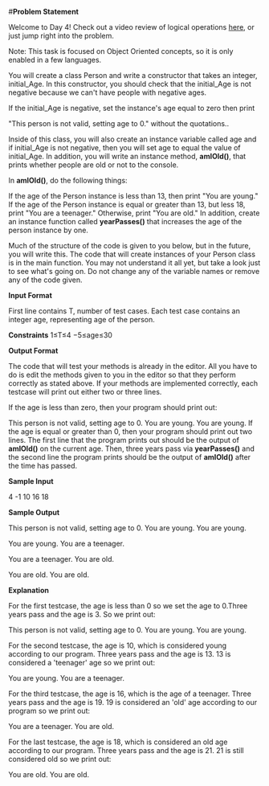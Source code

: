 #**Problem Statement**

Welcome to Day 4! Check out a video review of logical operations [here](https://www.youtube.com/watch?v=Zj5eD0a6sm4&feature=youtu.be), or just jump right into the problem.

Note: This task is focused on Object Oriented concepts, so it is only enabled in a few languages.

You will create a class Person and write a constructor that takes an integer, initial_Age. In this constructor, you should check that the initial_Age is not negative because we can't have people with negative ages.

If the initial_Age is negative, set the instance's age equal to zero then print

"This person is not valid, setting age to 0."
without the quotations..

Inside of this class, you will also create an instance variable called age and if initial_Age is not negative, then you will set age to equal the value of initial_Age. In addition, you will write an instance method, **amIOld()**, that prints whether people are old or not to the console.

In **amIOld()**, do the following things:

If the age of the Person instance is less than 13, then print "You are young."
If the age of the Person instance is equal or greater than 13, but less 18, print "You are a teenager."
Otherwise, print "You are old."
In addition, create an instance function called **yearPasses()** that increases the age of the person instance by one.

Much of the structure of the code is given to you below, but in the future, you will write this. The code that will create instances of your Person class is in the main function. You may not understand it all yet, but take a look just to see what's going on. Do not change any of the variable names or remove any of the code given.

**Input Format**

First line contains T, number of test cases. Each test case contains an integer age, representing age of the person.

**Constraints** 
1≤T≤4 
−5≤age≤30

**Output Format**

The code that will test your methods is already in the editor. All you have to do is edit the methods given to you in the editor so that they perform correctly as stated above. If your methods are implemented correctly, each testcase will print out either two or three lines.

If the age is less than zero, then your program should print out:

This person is not valid, setting age to 0.
You are young.
You are young.
If the age is equal or greater than 0, then your program should print out two lines. The first line that the program prints out should be the output of **amIOld()** on the current age. Then, three years pass via **yearPasses()** and the second line the program prints should be the output of **amIOld()** after the time has passed.

**Sample Input**

4
-1
10
16
18

**Sample Output**

This person is not valid, setting age to 0.
You are young.
You are young.

You are young.
You are a teenager.

You are a teenager.
You are old.

You are old.
You are old.

**Explanation**

For the first testcase, the age is less than 0 so we set the age to 0.Three years pass and the age is 3. So we print out:

This person is not valid, setting age to 0.
You are young.
You are young.

For the second testcase, the age is 10, which is considered young according to our program. Three years pass and the age is 13. 13 is considered a 'teenager' age so we print out:

You are young.
You are a teenager.

For the third testcase, the age is 16, which is the age of a teenager. Three years pass and the age is 19. 19 is considered an 'old' age according to our program so we print out:

You are a teenager.
You are old.

For the last testcase, the age is 18, which is considered an old age according to our program. Three years pass and the age is 21. 21 is still considered old so we print out:

You are old.
You are old.